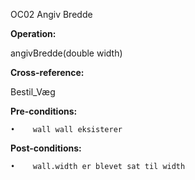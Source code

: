 OC02 Angiv Bredde

**Operation:**

angivBredde(double width)

**Cross-reference:**

Bestil_Væg

**Pre-conditions:**
      
    •    wall wall eksisterer
       
**Post-conditions:**

    •    wall.width er blevet sat til width

